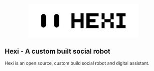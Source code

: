 <p align="center">
  <img src="https://github.com/hexhowells/Hexi/blob/main/images/logo.png" width=70%>
</p>

## Hexi - A custom built social robot

Hexi is an open source, custom build social robot and digital assistant. 
